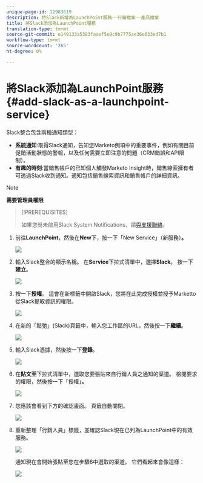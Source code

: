 ```yaml
---
unique-page-id: 12983619
description: 將Slack新增為LaunchPoint服務——行銷檔案——產品檔案
title: 將Slack添加為LaunchPoint服務
translation-type: tm+mt
source-git-commit: e149133a5383faaef5e9c9b7775ae36e633ed7b1
workflow-type: tm+mt
source-wordcount: '265'
ht-degree: 0%

---
```



# 將Slack添加為LaunchPoint服務{#add-slack-as-a-launchpoint-service}

Slack整合包含兩種通知類型：

* **系統通知**:取得Slack通知，告知您Marketo例項中的重要事件，例如有關目前促銷活動狀態的警報，以及任何需要立即注意的問題（CRM錯誤和API限制）。
* **有趣的時刻**:當銷售帳戶的已知個人觸發Marketo Insight時，銷售線索擁有者可透過Slack收到通知。通知包括銷售線索資訊和銷售帳戶的詳細資訊。

>[!NOTE]
>
>**需要管理員權限**

>[!PREREQUISITES]
>
>如果您尚未啟用Slack System Notifications，請[與支援聯絡](http://docs.marketo.com/cdn-cgi/l/email-protection#1d6e686d6d726f695d707c6f76786972337e7270)。

1. 前往&#x200B;**LaunchPoint**，然後在&#x200B;**New**&#x200B;下，按一下「New Service」（新服務）**。**

   ![](assets/image2017-11-27-14-3a13-3a18.png)

1. 輸入Slack整合的顯示名稱。 在&#x200B;**Service**&#x200B;下拉式清單中，選擇&#x200B;**Slack**。 按一下&#x200B;**建立**。

   ![](assets/image2017-11-27-15-3a54-3a11.png)

1. 按一下&#x200B;**授權**。 這會在新標籤中開啟Slack，您將在此完成授權並授予Marketto從Slack提取資訊的權限。

   ![](assets/image2017-11-27-14-3a16-3a6.png)

1. 在新的「鬆弛」(Slack)頁籤中，輸入您工作區的URL，然後按一下&#x200B;**繼續**。

   ![](assets/image2017-11-27-15-3a1-3a29.png)

1. 輸入Slack憑據，然後按一下&#x200B;**登錄**。

   ![](assets/image2017-11-27-15-3a1-3a3.png)

1. 在&#x200B;**貼文至**&#x200B;下拉式清單中，選取您要張貼來自行銷人員之通知的渠道。 檢閱要求的權限，然後按一下「授權&#x200B;**」。**

   ![](assets/image2018-1-9-13-3a21-3a50.png)

1. 您應該會看到下方的確認畫面。 頁籤自動關閉。

   ![](assets/image2017-11-27-15-3a51-3a57.png)

1. 重新整理「行銷人員」標籤，並確認Slack現在已列為LaunchPoint中的有效服務。

   ![](assets/image2017-11-27-15-3a55-3a37.png)

   通知現在會開始張貼至您在步驟6中選取的渠道。 它們看起來會像這樣：

   ![](assets/samplenotification.png)

